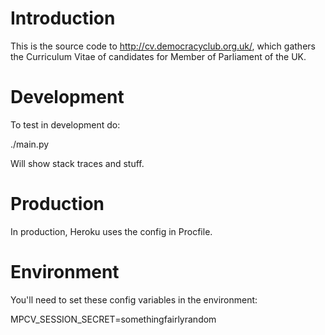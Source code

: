 Introduction
============

This is the source code to http://cv.democracyclub.org.uk/, which gathers the
Curriculum Vitae of candidates for Member of Parliament of the UK.


Development
===========

To test in development do:

./main.py

Will show stack traces and stuff.


Production
==========

In production, Heroku uses the config in Procfile.


Environment
===========

You'll need to set these config variables in the environment:

MPCV\_SESSION\_SECRET=somethingfairlyrandom


